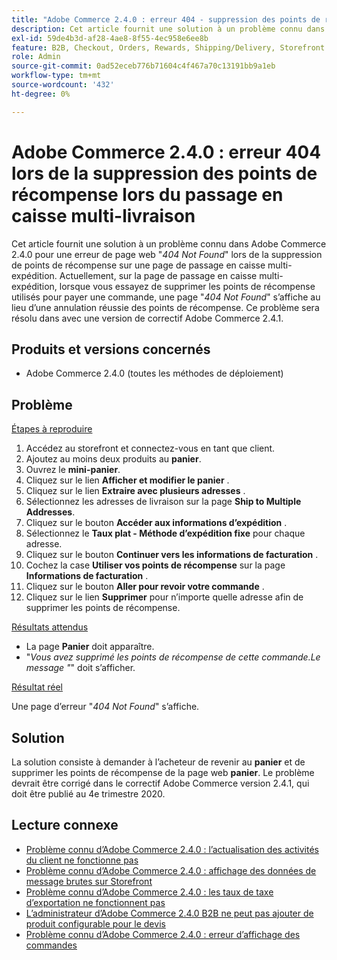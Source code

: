 ```yaml
---
title: "Adobe Commerce 2.4.0 : erreur 404 - suppression des points de récompense lors du passage en caisse multi-livraison"
description: Cet article fournit une solution à un problème connu dans Adobe Commerce 2.4.0 pour une erreur de page web "*404 Not Found*" lors de la suppression de points de récompense sur une page de passage en caisse multi-expédition. Actuellement, sur la page de passage en caisse multi-expédition, lorsque vous tentez de supprimer les points de récompense utilisés pour payer une commande, une page "*404 Not Found*" s’affiche au lieu d’annuler des points de récompense réussis. Ce problème sera résolu dans avec une version de correctif Adobe Commerce 2.4.1.
exl-id: 59de4b3d-af28-4ae8-8f55-4ec958e6ee8b
feature: B2B, Checkout, Orders, Rewards, Shipping/Delivery, Storefront
role: Admin
source-git-commit: 0ad52eceb776b71604c4f467a70c13191bb9a1eb
workflow-type: tm+mt
source-wordcount: '432'
ht-degree: 0%

---
```


# Adobe Commerce 2.4.0 : erreur 404 lors de la suppression des points de récompense lors du passage en caisse multi-livraison

Cet article fournit une solution à un problème connu dans Adobe Commerce 2.4.0 pour une erreur de page web &quot;*404 Not Found*&quot; lors de la suppression de points de récompense sur une page de passage en caisse multi-expédition. Actuellement, sur la page de passage en caisse multi-expédition, lorsque vous essayez de supprimer les points de récompense utilisés pour payer une commande, une page &quot;*404 Not Found*&quot; s’affiche au lieu d’une annulation réussie des points de récompense. Ce problème sera résolu dans avec une version de correctif Adobe Commerce 2.4.1.

## Produits et versions concernés

* Adobe Commerce 2.4.0 (toutes les méthodes de déploiement)

## Problème

<u>Étapes à reproduire</u>

1. Accédez au storefront et connectez-vous en tant que client.
1. Ajoutez au moins deux produits au **panier**.
1. Ouvrez le **mini-panier**.
1. Cliquez sur le lien **Afficher et modifier le panier** .
1. Cliquez sur le lien **Extraire avec plusieurs adresses** .
1. Sélectionnez les adresses de livraison sur la page **Ship to Multiple Addresses**.
1. Cliquez sur le bouton **Accéder aux informations d’expédition** .
1. Sélectionnez le **Taux plat - Méthode d’expédition fixe** pour chaque adresse.
1. Cliquez sur le bouton **Continuer vers les informations de facturation** .
1. Cochez la case **Utiliser vos points de récompense** sur la page **Informations de facturation** .
1. Cliquez sur le bouton **Aller pour revoir votre commande** .
1. Cliquez sur le lien **Supprimer** pour n’importe quelle adresse afin de supprimer les points de récompense.

<u>Résultats attendus</u>

* La page **Panier** doit apparaître.
* &quot;*Vous avez supprimé les points de récompense de cette commande.Le message &quot;*&quot; doit s’afficher.

<u>Résultat réel</u>

Une page d’erreur &quot;*404 Not Found*&quot; s’affiche.

## Solution

La solution consiste à demander à l’acheteur de revenir au **panier** et de supprimer les points de récompense de la page web **panier**. Le problème devrait être corrigé dans le correctif Adobe Commerce version 2.4.1, qui doit être publié au 4e trimestre 2020.

## Lecture connexe

* [Problème connu d’Adobe Commerce 2.4.0 : l’actualisation des activités du client ne fonctionne pas](/help/troubleshooting/miscellaneous/magento-2-4-0-refresh-on-customer-activities-does-not-work.md)
* [Problème connu d’Adobe Commerce 2.4.0 : affichage des données de message brutes sur Storefront](/help/troubleshooting/storefront/magento-2-4-0-issue-storefront-raw-message-data-display.md)
* [Problème connu d’Adobe Commerce 2.4.0 : les taux de taxe d’exportation ne fonctionnent pas](/help/troubleshooting/miscellaneous/magento-2-4-0-known-issue-export-tax-rates-does-not-work.md)
* [L’administrateur d’Adobe Commerce 2.4.0 B2B ne peut pas ajouter de produit configurable pour le devis](/help/troubleshooting/miscellaneous/magento-2-4-0-b2b-admin-can-t-add-configurable-product-to-quote.md)
* [Problème connu d’Adobe Commerce 2.4.0 : erreur d’affichage des commandes](/help/troubleshooting/storefront/magento-2-4-0-known-issue-orders-display-error.md)

